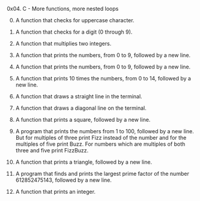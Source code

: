 0x04. C - More functions, more nested loops

0. A function that checks for uppercase character.

1. A function that checks for a digit (0 through 9).

2. A function that multiplies two integers.

3. A function that prints the numbers, from 0 to 9, followed by a new line.

4. A function that prints the numbers, from 0 to 9, followed by a new line.

5. A function that prints 10 times the numbers, from 0 to 14, followed by a new line.

6. A function that draws a straight line in the terminal.

7. A function that draws a diagonal line on the terminal.

8. A function that prints a square, followed by a new line.

9. A program that prints the numbers from 1 to 100, followed by a new line. But for multiples of three print Fizz instead of the number and for the multiples of five print Buzz. For numbers which are multiples of both three and five print FizzBuzz.

10. A function that prints a triangle, followed by a new line.

11. A program that finds and prints the largest prime factor of the number 612852475143, followed by a new line.

12. A function that prints an integer.
